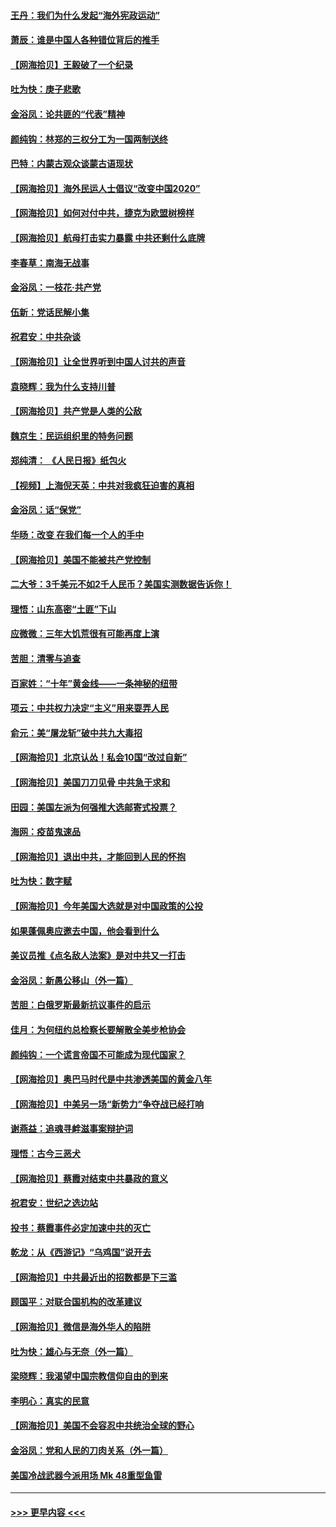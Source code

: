 #### [王丹：我们为什么发起“海外宪政运动”](../pages/nsc993/n12380286.md?t=09050402) 
#### [萧辰：谁是中国人各种错位背后的推手](../pages/nsc993/n12379800.md?t=09050402) 
#### [【网海拾贝】王毅破了一个纪录](../pages/nsc993/n12379251.md?t=09050402) 
#### [吐为快：庚子悲歌](../pages/nsc993/n12378821.md?t=09050402) 
#### [金浴凤：论共匪的“代表”精神](../pages/nsc993/n12377546.md?t=09050402) 
#### [颜纯钩：林郑的三权分工为一国两制送终](../pages/nsc993/n12377306.md?t=09050402) 
#### [巴特：内蒙古观众谈蒙古语现状](../pages/nsc993/n12376923.md?t=09050402) 
#### [【网海拾贝】海外民运人士倡议“改变中国2020”](../pages/nsc993/n12376682.md?t=09050402) 
#### [【网海拾贝】如何对付中共，捷克为欧盟树榜样](../pages/nsc993/n12374209.md?t=09050402) 
#### [【网海拾贝】航母打击实力暴露 中共还剩什么底牌](../pages/nsc993/n12371825.md?t=09050402) 
#### [李春草：南海无战事](../pages/nsc993/n12371159.md?t=09050402) 
#### [金浴凤：一枝花·共产党](../pages/nsc993/n12368757.md?t=09050402) 
#### [伍新：党话民解小集](../pages/nsc993/n12366907.md?t=09050402) 
#### [祝君安：中共杂谈](../pages/nsc993/n12366076.md?t=09050402) 
#### [【网海拾贝】让全世界听到中国人讨共的声音](../pages/nsc993/n12365569.md?t=09050402) 
#### [袁晓辉：我为什么支持川普](../pages/nsc993/n12362670.md?t=09050402) 
#### [【网海拾贝】共产党是人类的公敌](../pages/nsc993/n12363182.md?t=09050402) 
#### [魏京生：民运组织里的特务问题](../pages/nsc993/n12363010.md?t=09050402) 
#### [郑纯清： 《人民日报》纸包火](../pages/nsc993/n12362706.md?t=09050402) 
#### [【视频】上海倪天英：中共对我疯狂迫害的真相](../pages/nsc993/n12356341.md?t=09050402) 
#### [金浴凤：话“保党”](../pages/nsc993/n12361867.md?t=09050402) 
#### [华旸：改变 在我们每一个人的手中](../pages/nsc993/n12361774.md?t=09050402) 
#### [【网海拾贝】美国不能被共产党控制](../pages/nsc993/n12360271.md?t=09050402) 
#### [二大爷：3千美元不如2千人民币？美国实测数据告诉你！](../pages/nsc993/n12358563.md?t=09050402) 
#### [理悟：山东高密“土匪”下山](../pages/nsc993/n12358535.md?t=09050402) 
#### [应微微：三年大饥荒很有可能再度上演](../pages/nsc993/n12358523.md?t=09050402) 
#### [苦胆：清零与追查](../pages/nsc993/n12358501.md?t=09050402) 
#### [百家姓：“十年”黄金线——一条神秘的纽带](../pages/nsc993/n12358319.md?t=09050402) 
#### [项云：中共权力决定“主义”用来耍弄人民](../pages/nsc993/n12358172.md?t=09050402) 
#### [俞元：美“屠龙斩”破中共九大毒招](../pages/nsc993/n12357822.md?t=09050402) 
#### [【网海拾贝】北京认怂！私会10国“改过自新”](../pages/nsc993/n12357784.md?t=09050402) 
#### [【网海拾贝】美国刀刀见骨 中共急于求和](../pages/nsc993/n12355511.md?t=09050402) 
#### [田园：美国左派为何强推大选邮寄式投票？](../pages/nsc993/n12352963.md?t=09050402) 
#### [海网：疫苗鬼速品](../pages/nsc993/n12354438.md?t=09050402) 
#### [【网海拾贝】退出中共，才能回到人民的怀抱](../pages/nsc993/n12352634.md?t=09050402) 
#### [吐为快：数字赋](../pages/nsc993/n12352317.md?t=09050402) 
#### [【网海拾贝】今年美国大选就是对中国政策的公投](../pages/nsc993/n12350973.md?t=09050402) 
#### [如果蓬佩奥应邀去中国，他会看到什么](../pages/nsc993/n12350945.md?t=09050402) 
#### [美议员推《点名敌人法案》是对中共又一打击](../pages/nsc993/n12350765.md?t=09050402) 
#### [金浴凤：新愚公移山（外一篇）](../pages/nsc993/n12350253.md?t=09050402) 
#### [苦胆：白俄罗斯最新抗议事件的启示](../pages/nsc993/n12349989.md?t=09050402) 
#### [佳月：为何纽约总检察长要解散全美步枪协会](../pages/nsc993/n12349939.md?t=09050402) 
#### [颜纯钩：一个谎言帝国不可能成为现代国家？](../pages/nsc993/n12349898.md?t=09050402) 
#### [【网海拾贝】奥巴马时代是中共渗透美国的黄金八年](../pages/nsc993/n12349284.md?t=09050402) 
#### [【网海拾贝】中美另一场“新势力”争夺战已经打响](../pages/nsc993/n12346998.md?t=09050402) 
#### [谢燕益：追魂寻衅滋事案辩护词](../pages/nsc993/n12346892.md?t=09050402) 
#### [理悟：古今三恶犬](../pages/nsc993/n12345190.md?t=09050402) 
#### [【网海拾贝】蔡霞对结束中共暴政的意义](../pages/nsc993/n12344263.md?t=09050402) 
#### [祝君安：世纪之选边站](../pages/nsc993/n12342382.md?t=09050402) 
#### [投书：蔡霞事件必定加速中共的灭亡](../pages/nsc993/n12341881.md?t=09050402) 
#### [乾龙：从《西游记》“乌鸡国”说开去](../pages/nsc993/n12341690.md?t=09050402) 
#### [【网海拾贝】中共最近出的招数都是下三滥](../pages/nsc993/n12341593.md?t=09050402) 
#### [顾国平：对联合国机构的改革建议](../pages/nsc993/n12339928.md?t=09050402) 
#### [【网海拾贝】微信是海外华人的陷阱](../pages/nsc993/n12338868.md?t=09050402) 
#### [吐为快：雄心与无奈（外一篇）](../pages/nsc993/n12338132.md?t=09050402) 
#### [梁晓辉：我渴望中国宗教信仰自由的到来](../pages/nsc993/n12336657.md?t=09050402) 
#### [李明心：真实的民意](../pages/nsc993/n12336089.md?t=09050402) 
#### [【网海拾贝】美国不会容忍中共统治全球的野心](../pages/nsc993/n12336063.md?t=09050402) 
#### [金浴凤：党和人民的刀肉关系（外一篇）](../pages/nsc993/n12335834.md?t=09050402) 
#### [美国冷战武器今派用场 Mk 48重型鱼雷](../pages/nsc993/n12335354.md?t=09050402) 

----
#### [ >>> 更早内容 <<< ](../indexes/nsc993-earlier.md)
